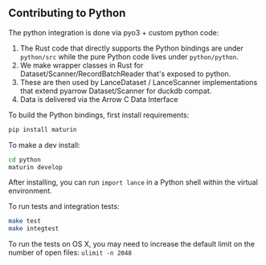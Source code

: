 ## Contributing to Python

The python integration is done via pyo3 + custom python code:

1. The Rust code that directly supports the Python bindings are under `python/src` while the pure Python code lives under `python/python`.
2. We make wrapper classes in Rust for Dataset/Scanner/RecordBatchReader that's exposed to python.
3. These are then used by LanceDataset / LanceScanner implementations that extend pyarrow Dataset/Scanner for duckdb compat.
4. Data is delivered via the Arrow C Data Interface

To build the Python bindings, first install requirements:

```bash
pip install maturin
```

To make a dev install:

```bash
cd python
maturin develop
```

After installing, you can run `import lance` in a Python shell within the virtual environment.

To run tests and integration tests:
```bash
make test
make integtest
```

To run the tests on OS X, you may need to increase the default limit on the number of open files:
`ulimit -n 2048`